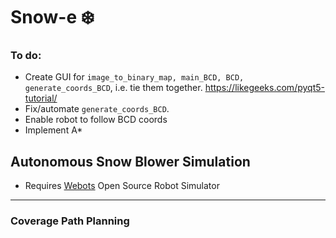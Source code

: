 # Snow-e :snowflake:


### To do:
* Create GUI for `image_to_binary_map, main_BCD, BCD, generate_coords_BCD`, i.e. tie them together. https://likegeeks.com/pyqt5-tutorial/
* Fix/automate `generate_coords_BCD`.
* Enable robot to follow BCD coords
* Implement A*


## Autonomous Snow Blower Simulation

* Requires [Webots](https://www.cyberbotics.com/) Open Source Robot Simulator

---

### Coverage Path Planning

